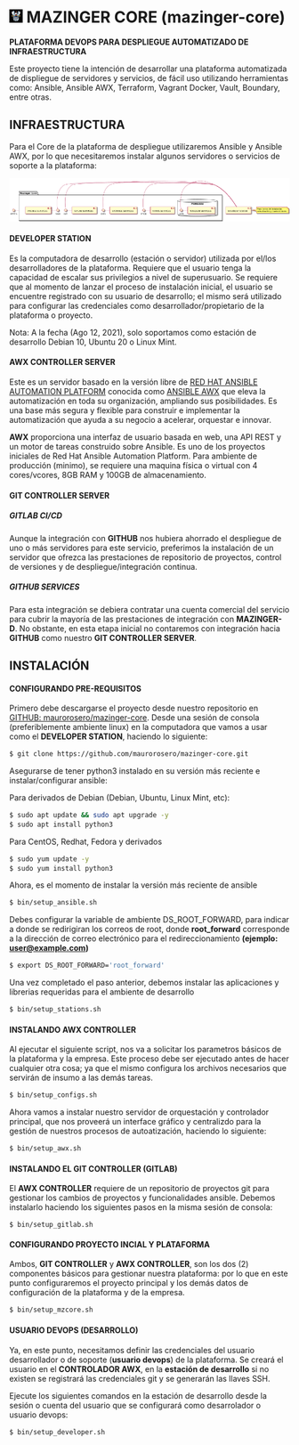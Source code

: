 # ![image](images/mazinger-black-24x24.jpg) MAZINGER CORE (mazinger-core)
**PLATAFORMA DEVOPS PARA DESPLIEGUE AUTOMATIZADO DE INFRAESTRUCTURA**

Este proyecto tiene la intención de desarrollar una plataforma automatizada de displiegue de servidores y servicios, de fácil uso utilizando herramientas como: Ansible, Ansible AWX, Terraform, Vagrant Docker, Vault, Boundary, entre otras.

## INFRAESTRUCTURA

Para el Core de la plataforma de despliegue utilizaremos Ansible y Ansible AWX, por lo que necesitaremos instalar algunos servidores o servicios de soporte a la plataforma:

![image](images/mazinger-components.png)

#### DEVELOPER STATION
Es la computadora de desarrollo (estación o servidor) utilizada por el/los desarrolladores de la plataforma. Requiere que el usuario tenga la capacidad de escalar sus privilegios a nivel de superusuario.  Se requiere que al momento de lanzar el proceso de instalación inicial, el usuario se encuentre registrado con su usuario de desarrollo; el mismo será utilizado para configurar las credenciales como desarrollador/propietario de la plataforma o proyecto.

Nota: A la fecha (Ago 12, 2021), solo soportamos como estación de desarrollo Debian 10, Ubuntu 20 o Linux Mint.

#### AWX CONTROLLER SERVER
Este es un servidor basado en la versión libre de [RED HAT ANSIBLE AUTOMATION PLATFORM](https://www.ansible.com/products/automation-platform) conocida como [ANSIBLE AWX](https://github.com/ansible/awx) que eleva la automatización en toda su organización, ampliando sus posibilidades. Es una base más segura y flexible para construir e implementar la automatización que ayuda a su negocio a acelerar, orquestar e innovar.  

**AWX** proporciona una interfaz de usuario basada en web, una API REST y un motor de tareas construido sobre Ansible. Es uno de los proyectos iniciales de Red Hat Ansible Automation Platform. Para ambiente de producción (minimo), se requiere una maquina física o virtual con 4 cores/vcores, 8GB RAM y 100GB de almacenamiento.

#### GIT CONTROLLER SERVER
##### GITLAB CI/CD
Aunque la integración con **GITHUB** nos hubiera ahorrado el despliegue de uno o más servidores para este servicio, preferimos la instalación de un servidor que ofrezca las prestaciones de repositorio de proyectos, control de versiones y de despliegue/integración continua.

##### GITHUB SERVICES
Para esta integración se debiera contratar una cuenta comercial del servicio para cubrir la mayoría de las prestaciones de integración con **MAZINGER-D**. No obstante, en esta etapa inicial no contaremos con integración hacia **GITHUB** como nuestro **GIT CONTROLLER SERVER**.

## INSTALACIÓN

#### CONFIGURANDO PRE-REQUISITOS
Primero debe descargarse el proyecto desde nuestro repositorio en [GITHUB: maurorosero/mazinger-core](https://github.com/maurorosero/mazinger-core). Desde una sesión de consola (preferiblemente ambiente linux) en la computadora que vamos a usar como el **DEVELOPER STATION**, haciendo lo siguiente:

```bash
$ git clone https://github.com/maurorosero/mazinger-core.git
```
Asegurarse de tener python3 instalado en su versión más reciente e instalar/configurar ansible:

Para derivados de Debian (Debian, Ubuntu, Linux Mint, etc):
```bash
$ sudo apt update && sudo apt upgrade -y
$ sudo apt install python3
```
Para CentOS, Redhat, Fedora y derivados
```bash
$ sudo yum update -y
$ sudo yum install python3
```
Ahora, es el momento de instalar la versión más reciente de ansible
```bash
$ bin/setup_ansible.sh
```
Debes configurar la variable de ambiente DS_ROOT_FORWARD, para indicar a donde se redirigiran los correos de root, donde **root_forward** corresponde a la dirección de correo electrónico para el redireccionamiento **(ejemplo: user@example.com)**
```bash
$ export DS_ROOT_FORWARD='root_forward'
```
Una vez completado el paso anterior, debemos instalar las aplicaciones y librerias requeridas para el ambiente de desarrollo
```bash
$ bin/setup_stations.sh
```
#### INSTALANDO AWX CONTROLLER
Al ejecutar el siguiente script, nos va a solicitar los parametros básicos de la plataforma y la empresa. Este proceso debe ser ejecutado antes de hacer cualquier otra cosa; ya que el mismo configura los archivos necesarios que servirán de insumo a las demás tareas.
```bash
$ bin/setup_configs.sh
```
Ahora vamos a instalar nuestro servidor de orquestación y controlador principal, que nos proveerá un interface gráfico y centralizdo para la gestión de nuestros procesos de autoatización, haciendo lo siguiente:
```bash
$ bin/setup_awx.sh
```
#### INSTALANDO EL GIT CONTROLLER (GITLAB)
El **AWX CONTROLLER** requiere de un repositorio de proyectos git para gestionar los cambios de proyectos y funcionalidades ansible. Debemos instalarlo haciendo los siguientes pasos en la misma sesión de consola:
```
$ bin/setup_gitlab.sh
```
#### CONFIGURANDO PROYECTO INCIAL Y PLATAFORMA
Ambos, **GIT CONTROLLER** y **AWX CONTROLLER**, son los dos (2) componentes básicos para gestionar nuestra plataforma: por lo que en este punto configuraremos el proyecto principal y los demás datos de configuración de la plataforma y de la empresa.
```bash
$ bin/setup_mzcore.sh
```
#### USUARIO DEVOPS (DESARROLLO)
Ya, en este punto, necesitamos definir las credenciales del usuario desarrollador o de soporte (**usuario devops**) de la plataforma. Se creará el usuario en el **CONTROLADOR AWX**, en la **estación de desarrollo** si no existen se registrará las credenciales git y se generarán las llaves SSH.

Ejecute los siguientes comandos en la estación de desarrollo desde la sesión o cuenta del usuario que se configurará como desarrolador o usuario devops:
```
$ bin/setup_developer.sh
```